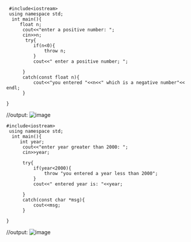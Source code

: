 ~~~// exception handling:
 #include<iostream>
 using namespace std;
  int main(){
     float n;
      cout<<"enter a positive number: ";
      cin>>n;
       try{
          if(n<0){
              throw n;
          }
          cout<<" enter a positive number; "; 
          
      }
      catch(const float n){
          cout<<"you entered "<<n<<" which is a negative number"<< endl;
      }
          
}
~~~
//output: ![image](https://github.com/user-attachments/assets/b6dd83a4-ae8f-4bac-b58e-c25fd54a5f0b)


~~~//exception handling:
#include<iostream>
 using namespace std;
  int main(){
     int year;
      cout<<"enter year greater than 2000: ";
      cin>>year;
       
      try{
          if(year<2000){
              throw "you entered a year less than 2000";
          }
          cout<<" entered year is: "<<year;
          
      }
      catch(const char *msg){
          cout<<msg;
      }
          
}
~~~
//output:
![image](https://github.com/user-attachments/assets/5ba3b359-490f-45e3-940b-406e25e27e62)


